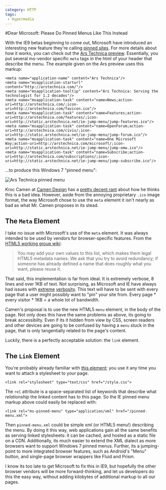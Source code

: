 ```yaml
---
category: HTTP
tags:
 - Hypermedia
---
```


#Dear Microsoft: Please Do Pinned Menus Like This Instead

With the IE9 betas beginning to come out, Microsoft have introduced an interesting new feature they're calling [pinned sites][]. For more details about how it works, you can check out the [Ars Technica preview][ars preview]. Essentially, you put several ms-vendor specific `meta` tags in the html of your header that describe the menu. The example given on the Ars preview uses this markup:

    <meta name="application-name" content="Ars Technica"/>
    <meta name="msapplication-starturl" content="http://arstechnica.com/"/>
    <meta name="msapplication-tooltip" content="Ars Technica: Serving the technologist for 1.2 decades"/>
    <meta name="msapplication-task" content="name=News;action-uri=http://arstechnica.com/;icon-uri=http://arstechnica.com/favicon.ico"/>
    <meta name="msapplication-task" content="name=Features;action-uri=http://arstechnica.com/features/;icon-uri=http://static.arstechnica.net/ie-jump-menu/jump-features.ico"/>
    <meta name="msapplication-task" content="name=OpenForum;action-uri=http://arstechnica.com/civis/;icon-uri=http://static.arstechnica.net/ie-jump-menu/jump-forum.ico"/>
    <meta name="msapplication-task" content="name=One Microsoft Way;action-uri=http://arstechnica.com/microsoft/;icon-uri=http://static.arstechnica.net/ie-jump-menu/jump-omw.ico"/>
    <meta name="msapplication-task" content="name=Subscribe;action-uri=http://arstechnica.com/subscriptions/;icon-uri=http://static.arstechnica.net/ie-jump-menu/jump-subscribe.ico"/>

...to produce this Windows 7 "pinned menu":

![Ars Technica pinned menu](http://static.arstechnica.com/ie-9-beta-1/ie9-ars-jump-list.png)

Kroc Camen at [Camen Design][camendesign] has a [pretty decent rant][rant] about how he thinks this is a bad idea. However, aside from the annoying proprietary `.ico` image format, the way Microsoft chose to use the `meta` element it isn't nearly as bad as what Mr. Camen proposes in its stead.

## The `Meta` Element

I take no issue with Microsoft's use of the `meta` element. It was always intended to be used by vendors for browser-specific features. From the [HTML5 working group wiki][whatwg wiki]:

> You may add your own values to this list, which makes them legal HTML5 metadata names. We ask that you try to avoid redundancy; if someone has already defined a name that does roughly what you want, please reuse it.

That said, this implementation is far from ideal. It is extremely verbose, 8 lines and over 1KB of text. Not surprising, as Microsoft and IE have always had issues with [extreme][ie accept] [verbosity][ms cdn]. This text will have to be sent with every page that a user might possibly want to "pin" your site from. Every page * every visitor * 1KB = a whole lot of bandwidth.

Camen's proposal is to use the new HTML5 `menu` element, in the body of the page. Not only does this have the same problems as above, its going to break accessibilty. Even if its it hidden from view by CSS, screen readers and other devices are going to be confused by having a `menu` stuck in the page, that is only tangentially related to the page's content.

Luckily, there is a perfectly acceptable solution: the `link` element.

## The `Link` Element

You're probably already familiar with [this element][link element]; you use it any time you want to attach a stylesheet to your page.

    <link rel="stylesheet" type="text/css" href="/style.css">

The `rel` attribute is a space-separated list of keywords that describe what *relationship* the linked content has to this page. So the IE pinned menu markup above could easily be replaced with:

    <link rel="ms-pinned-menu" type="application/xml" href="/pinned-menu.xml">

Then `pinned-menu.xml` could be simple xml (or HTML5 menu!) describing the menu. By doing it this way, web applications gain all the same benefits as serving linked stylesheets: it can be cached, and hosted as a static file on a CDN. Additionally, its much easier to extend the XML dialect as more browsers want to support Windows 7 pinned menus. Further, its a jumping-point to more integrated browser features, such as Android's "Menu" button, and single-page browser wrappers like Fluid and Prism.

I know its too late to get Microsoft to fix this in IE9, but hopefully the other browser vendors will be more forward-thinking, and let us developers do this the easy way, without adding kilobytes of additional markup to all our pages.



[pinned sites]:    http://msdn.microsoft.com/en-us/library/gg131029(VS.85).aspx
[ars preview]:     http://arstechnica.com/microsoft/news/2010/09/inside-internet-explorer-9-redmond-gets-back-in-the-game.ars/4
[camendesign]:     http://camendesign.com/
[rant]:            http://camendesign.com/blog/stop_this_madnessels
[whatwg wiki]:     http://wiki.whatwg.org/wiki/MetaExtensions
[ie accept]:       http://www.gethifi.com/blog/browser-rest-http-accept-headers
[ms cdn]:          http://stackoverflow.com/questions/2838635/ajax-microsoft-com-vs-cookieless-domain-for-cdn
[link element]:    http://dev.w3.org/html5/spec/Overview.html#the-link-element

